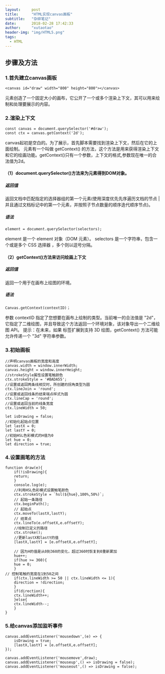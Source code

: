 ```yaml
---
layout: 	post
title: 		"HTML实现canvas画板"
subtitle:   "杂碎笔记"
date: 		2018-02-28 17:42:33
author: 	"xutaotao"
header-img: "img/HTML5.png"
tags:
  - HTML
---
```


## 步骤及方法

### 1.首先建立canvas画板
    <canvas id="draw" width="800" height="800"></canvas>
<canvas> 元素创造了一个固定大小的画布，它公开了一个或多个渲染上下文，其可以用来绘制和处理要展示的内容。

### 2.渲染上下文
    const canvas = document.querySelector('#draw');
    const ctx = canvas.getContext('2d');

canvas起初是空白的。为了展示，首先脚本需要找到渲染上下文，然后在它的上面绘制。<canvas> 元素有一个叫做 getContext() 的方法，这个方法是用来获得渲染上下文和它的绘画功能。getContext()只有一个参数，上下文的格式,参数现在唯一的合法值为2d。
#### （1）document.querySelector()方法来为<canvas>元素得到DOM对象。

##### 返回值
返回文档中匹配指定的选择器组的第一个元素(使用深度优先先序遍历文档的节点 | 并且通过文档标记中的第一个元素，并按照子节点数量的顺序迭代顺序节点)。
##### 语法
    element = document.querySelector(selectors);
element 是一个 element 对象（DOM 元素）。
selectors 是一个字符串，包含一个或是多个 CSS 选择器 ，多个则以逗号分隔。
#### （2）getContext()方法来访问绘画上下文
##### 返回值
返回一个用于在画布上绘图的环境。
##### 语法
    Canvas.getContext(contextID)；
参数 contextID 指定了您想要在画布上绘制的类型。当前唯一的合法值是 "2d"，它指定了二维绘图，并且导致这个方法返回一个环境对象，该对象导出一个二维绘图 API。
提示：在未来，如果 <canvas> 标签扩展到支持 3D 绘图，getContext() 方法可能允许传递一个 "3d" 字符串参数。

### 3.初始画板

    //声明canvas画板的宽度和高度
    canvas.width = window.innerWidth;
    canvas.height = window.innerHeight;
    //strokeStyle属性设置笔触颜色
    ctx.strokeStyle = '#BADA55';
    //设置或返回两条线相交时，所创建的拐角类型为圆
    ctx.lineJoin = 'round';
    //设置或返回线条的结束端点样式为圆
    ctx.lineCap = 'round';
    //设置或返回当前的线条宽度
    ctx.lineWidth = 50;

    let isDrawing = false;
    //初始化起始点位置
    let lastX = 0;
    let lastY = 0;
    //初始HSL色彩模式的H值为0
    let hue = 0;
    let direction = true;

### 4.设置画笔的方法

    function draw(e){
        if(!isDrawing){
        return;
        }
        console.log(e);
        //利用HSL色彩模式设置触笔颜色
        ctx.strokeStyle = `hsl(${hue},100%,50%)`;
        // 起始一条路径
        ctx.beginPath();
        // 起始点
        ctx.moveTo(lastX,lastY);
        // 结束点
        ctx.lineTo(e.offsetX,e.offsetY);
        //绘制已定义的路径
        ctx.stroke();
        //更新lastX和lastY的值
        [lastX,lastY] = [e.offsetX,e.offsetY];

        // 因为H的值是从0到360的变化，超过360时恢复到0重新累加
        hue++;
        if(hue >= 360){
        hue = 0;
        }
    // 控制笔触的宽度在1到50之间
        if(ctx.lineWidth >= 50 || ctx.lineWidth <= 1){
        direction = !direction;
        }
        if(direction){
        ctx.lineWidth++;
        }else{
        ctx.lineWidth--;
        }
    }

### 5.给canvas添加监听事件

    canvas.addEventListener('mousedown',(e) => {
        isDrawing = true;
        [lastX,lastY] = [e.offsetX,e.offsetY];
    });

    canvas.addEventListener('mousemove',draw);
    canvas.addEventListener('mouseup',() => isDrawing = false);
    canvas.addEventListener('mouseout',() => isDrawing = false);